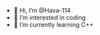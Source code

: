 - 👋 Hi, I’m @Hava-114
- 👀 I’m interested in coding 
- 🌱 I’m currently learning C++


<!---
Hava-114/Hava-114 is a ✨ special ✨ repository because its `README.md` (this file) appears on your GitHub profile.
You can click the Preview link to take a look at your changes.
--->
